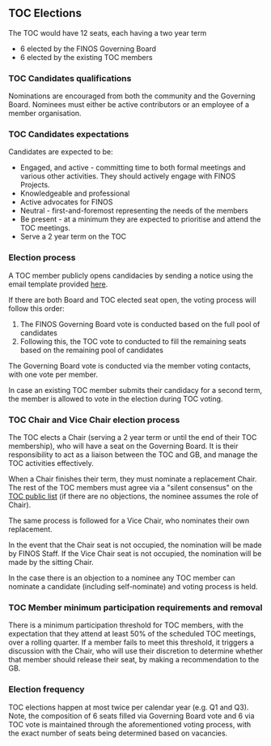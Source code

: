 ## TOC Elections

The TOC would have 12 seats, each having a two year term
- 6 elected by the FINOS Governing Board
- 6 elected by the existing TOC members

### TOC Candidates qualifications
Nominations are encouraged from both the community and the Governing Board. Nominees must either be active contributors or an employee of a member organisation. 

### TOC Candidates expectations
Candidates are expected to be:

- Engaged, and active - committing time to both formal meetings and various other activities. They should actively engage with FINOS Projects.
- Knowledgeable and professional
- Active advocates for FINOS
- Neutral - first-and-foremost representing the needs of the members
- Be present - at a minimum they are expected to prioritise and attend the TOC meetings.
- Serve a 2 year term on the TOC

### Election process

A TOC member publicly opens candidacies by sending a notice using the email template provided [here](elections-candidacy-template.md).

If there are both Board and TOC elected seat open, the voting process will follow this order:

1. The FINOS Governing Board vote is conducted based on the full pool of candidates
2. Following this, the TOC vote to conducted to fill the remaining seats based on the remaining pool of candidates

The Governing Board vote is conducted via the member voting contacts, with one vote per member. 

In case an existing TOC member submits their candidacy for a second term, the member is allowed to vote in the election during TOC voting.

### TOC Chair and Vice Chair election process

The TOC elects a Chair (serving a 2 year term or until the end of their TOC membership), who will have a seat on the Governing Board. It is their responsibility to act as a liaison between the TOC and GB, and manage the TOC activities effectively. 

When a Chair finishes their term, they must nominate a replacement Chair. The rest of the TOC members must agree via a "silent consensus" on the [TOC public list](mailto:toc@lists.finos.org) (if there are no objections, the nominee assumes the role of Chair).

The same process is followed for a Vice Chair, who nominates their own replacement.

In the event that the Chair seat is not occupied, the nomination will be made by FINOS Staff. If the Vice Chair seat is not occupied, the nomination will be made by the sitting Chair.

In the case there is an objection to a nominee any TOC member can nominate a candidate (including self-nominate) and voting process is held.

### TOC Member minimum participation requirements and removal 
There is a minimum participation threshold for TOC members, with the expectation that they attend at least 50% of the scheduled TOC meetings, over a rolling quarter. If a member fails to meet this threshold, it triggers a discussion with the Chair, who will use their discretion to determine whether that member should release their seat, by making a recommendation to the GB.

### Election frequency

TOC elections happen at most twice per calendar year (e.g. Q1 and Q3). Note, the composition of 6 seats filled via Governing Board vote and 6 via TOC vote is maintained through the aforementioned voting process, with the exact number of seats being determined based on vacancies.

